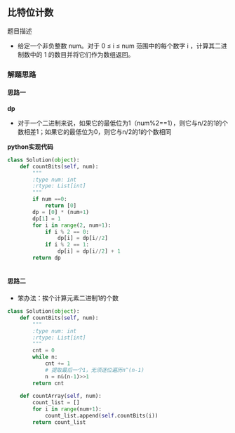 ## 比特位计数

题目描述
- 给定一个非负整数 num。对于 0 ≤ i ≤ num 范围中的每个数字 i ，计算其二进制数中的 1 的数目并将它们作为数组返回。

### 解题思路
#### 思路一
**dp**
- 对于一个二进制来说，如果它的最低位为1（num%2==1），则它与n/2的1的个数相差1；如果它的最低位为0，则它与n/2的1的个数相同

**python实现代码**

```python
class Solution(object):
    def countBits(self, num):
        """
        :type num: int
        :rtype: List[int]
        """
        if num ==0:
            return [0]
        dp = [0] * (num+1)
        dp[1] = 1
        for i in range(2, num+1):
            if i % 2 == 0:
                dp[i] = dp[i//2]
            if i % 2 == 1:
                dp[i] = dp[i//2] + 1
        return dp
        

```

#### 思路二
- 笨办法：挨个计算元素二进制1的个数

```python
class Solution(object):
    def countBits(self, num):
        """
        :type num: int
        :rtype: List[int]
        """
        cnt = 0
        while n:
            cnt += 1
            # 提取最后一个1，无须逐位遍历n^(n-1)
            n = n&(n-1)>>1
        return cnt
        
    def countArray(self, num):
        count_list = []
        for i in range(num+1):
            count_list.append(self.countBits(i))
        return count_list
```